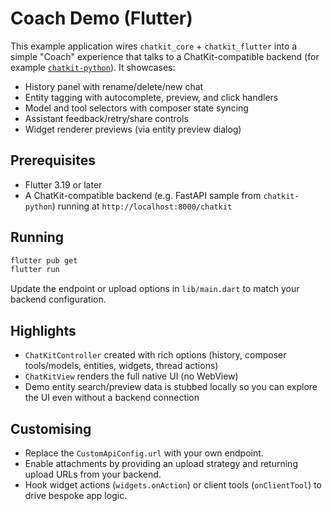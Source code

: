# Coach Demo (Flutter)

This example application wires `chatkit_core` + `chatkit_flutter` into a simple "Coach" experience that talks to a ChatKit-compatible backend (for example [`chatkit-python`](https://github.com/openai/chatkit-python)). It showcases:

- History panel with rename/delete/new chat
- Entity tagging with autocomplete, preview, and click handlers
- Model and tool selectors with composer state syncing
- Assistant feedback/retry/share controls
- Widget renderer previews (via entity preview dialog)

## Prerequisites

- Flutter 3.19 or later
- A ChatKit-compatible backend (e.g. FastAPI sample from `chatkit-python`) running at `http://localhost:8000/chatkit`

## Running

```bash
flutter pub get
flutter run
```

Update the endpoint or upload options in `lib/main.dart` to match your backend configuration.

## Highlights

- `ChatKitController` created with rich options (history, composer tools/models, entities, widgets, thread actions)
- `ChatKitView` renders the full native UI (no WebView)
- Demo entity search/preview data is stubbed locally so you can explore the UI even without a backend connection

## Customising

- Replace the `CustomApiConfig.url` with your own endpoint.
- Enable attachments by providing an upload strategy and returning upload URLs from your backend.
- Hook widget actions (`widgets.onAction`) or client tools (`onClientTool`) to drive bespoke app logic.

